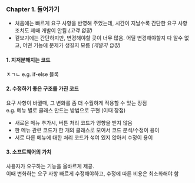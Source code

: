 ### Chapter 1. 들어가기
- 처음에는 빠르게 요구 사항을 반영해 주었는데, 시간이 지날수록 간단한 요구 사항 조치도 제때 개발이 안됨 _(고객 입장)_
- 겉보기에는 간단하지만, 변경해야할 곳이 너무 많음. 어딜 변경해야할지 다 알수 없고, 어떤 기능에 문제가 생길지 모름 _(개발자 입장)_

#### 1. 지저분해지는 코드
ㅈㄱㄴ e.g. if-else 블록 

#### 2. 수정하기 좋은 구조를 가진 코드
요구 사항이 바뀔때, 그 변화를 좀 더 수월하게 적용할 수 있는 장점  
e.g. 메뉴 별로 클래스 만드는 방법으로 구현 (이때 장점)
- 새로운 메뉴 추가시, 버튼 처리 코드가 영향을 받지 않음
- 한 메뉴 관련 코드가 한 개의 클래스로 모여서 코드 분석/수정이 용이
- 서로 다른 메뉴에 대한 처리 코드가 섞여 있지 않아서 수정이 용이

#### 3. 소프트웨어의 가치
사용자가 요구하는 기능을 올바르게 제공.  
이때 변화하는 요구 사항 빠르게 수정해야하고, 수정에 따른 비용은 최소화해야 함

